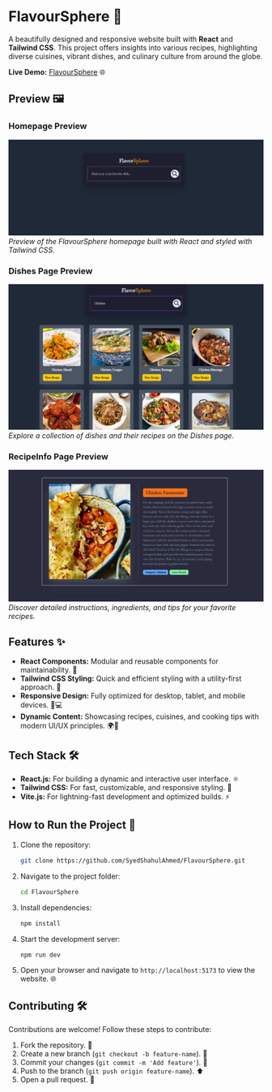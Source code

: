 # FlavourSphere 🌮  

A beautifully designed and responsive website built with **React** and **Tailwind CSS**. This project offers insights into various recipes, highlighting diverse cuisines, vibrant dishes, and culinary culture from around the globe.  

**Live Demo:** [FlavourSphere](https://flavoursphere-omega.vercel.app/) 🌐

## Preview 🖼️  

### Homepage Preview  
![Homepage Preview](./src/assets/Preview/img1.png)  
*Preview of the FlavourSphere homepage built with React and styled with Tailwind CSS.*  

### Dishes Page Preview  
![Dishes Page Preview](./src/assets/Preview/img2.png)  
*Explore a collection of dishes and their recipes on the Dishes page.*  

### RecipeInfo Page Preview  
![RecipeInfo Page Preview](./src/assets/Preview/img3.png)  
*Discover detailed instructions, ingredients, and tips for your favorite recipes.*  

## Features ✨  
- **React Components:** Modular and reusable components for maintainability. 🔄  
- **Tailwind CSS Styling:** Quick and efficient styling with a utility-first approach. 🎨  
- **Responsive Design:** Fully optimized for desktop, tablet, and mobile devices. 📱💻  
- **Dynamic Content:** Showcasing recipes, cuisines, and cooking tips with modern UI/UX principles. 🌍🍴  

## Tech Stack 🛠️  
- **React.js:** For building a dynamic and interactive user interface. ⚛️  
- **Tailwind CSS:** For fast, customizable, and responsive styling. 🧵  
- **Vite.js:** For lightning-fast development and optimized builds. ⚡  

## How to Run the Project 🚀  
1. Clone the repository:  
   ```bash  
   git clone https://github.com/SyedShahulAhmed/FlavourSphere.git  
   ```  
2. Navigate to the project folder:  
   ```bash  
   cd FlavourSphere  
   ```  
3. Install dependencies:  
   ```bash  
   npm install  
   ```  
4. Start the development server:  
   ```bash  
   npm run dev  
   ```  
5. Open your browser and navigate to `http://localhost:5173` to view the website. 🌐  

## Contributing 🛠️  
Contributions are welcome! Follow these steps to contribute:  
1. Fork the repository. 🍴  
2. Create a new branch (`git checkout -b feature-name`). 🌱  
3. Commit your changes (`git commit -m 'Add feature'`). 💬  
4. Push to the branch (`git push origin feature-name`). ⬆️  
5. Open a pull request. 🔄  

